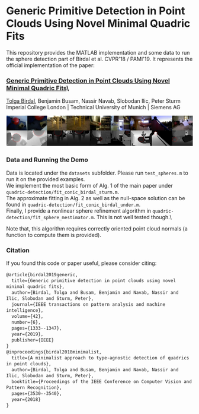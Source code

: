 # Generic Primitive Detection in Point Clouds Using Novel Minimal Quadric Fits
This repository provides the MATLAB implementation and some data to run the sphere detection part of Birdal et al. CVPR'18 / PAMI'19.  It represents the official implementation of the paper:

### [Generic Primitive Detection in Point Clouds Using Novel Minimal Quadric Fits](https://arxiv.org/abs/1901.01255)\
[Tolga Birdal](http://tolgabirdal.github.io/), Benjamin Busam, Nassir Navab, Slobodan Ilic, Peter Sturm\
Imperial College London | Technical University of Munich | Siemens AG

![SphereDetection](assets/SphereDetection.JPG?raw=true)

### Data and Running the Demo

Data is located under the `datasets` subfolder. Please run `test_spheres.m` to run it on the provided examples. \
We implement the most basic form of Alg. 1 of the main paper under `quadric-detection/fit_conic_birdal_sturm.m`.\
The approximate fitting in Alg. 2 as well as the null-space solution can be found in `quadric-detection/fit_conic_birdal_under.m`.\
Finally, I provide a nonlinear sphere refinement algorithm in `quadric-detection/fit_sphere_mestimator.m`. This is not well tested though.\

Note that, this algorithm requires correctly oriented point cloud normals (a function to compute them is provided).

### Citation

If you found this code or paper useful, please consider citing:

```shell
@article{birdal2019generic,
  title={Generic primitive detection in point clouds using novel minimal quadric fits},
  author={Birdal, Tolga and Busam, Benjamin and Navab, Nassir and Ilic, Slobodan and Sturm, Peter},
  journal={IEEE transactions on pattern analysis and machine intelligence},
  volume={42},
  number={6},
  pages={1333--1347},
  year={2019},
  publisher={IEEE}
}
@inproceedings{birdal2018minimalist,
  title={A minimalist approach to type-agnostic detection of quadrics in point clouds},
  author={Birdal, Tolga and Busam, Benjamin and Navab, Nassir and Ilic, Slobodan and Sturm, Peter},
  booktitle={Proceedings of the IEEE Conference on Computer Vision and Pattern Recognition},
  pages={3530--3540},
  year={2018}
}
```
